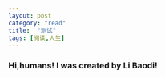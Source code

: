 ```yaml
---
layout: post
category: "read"
title:  "测试"
tags: [阅读,人生]
---
```

### Hi,humans! I was created by Li Baodi!


